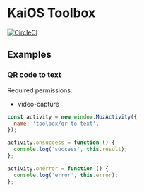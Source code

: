 # KaiOS Toolbox

[![CircleCI](https://circleci.com/gh/garredow/kaios-toolbox/tree/main.svg?style=svg)](https://circleci.com/gh/garredow/kaios-toolbox/tree/main)

## Examples

### QR code to text

Required permissions:
* video-capture

```js
const activity = new window.MozActivity({
  name: 'toolbox/qr-to-text',
});

activity.onsuccess = function () {
  console.log('success', this.result);
};

activity.onerror = function () {
  console.log('error', this.error);
};
```
